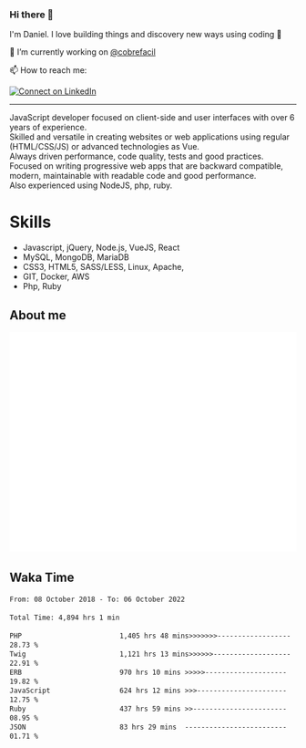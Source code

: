 ### Hi there 👋

I'm Daniel. I love building things and discovery new ways using coding :raised_hands: 

🔭 I’m currently working on [@cobrefacil](https://www.cobrefacil.com.br/)

📫 How to reach me:

[![Connect on LinkedIn](https://img.shields.io/badge/--linkedin?label=LinkedIn&logo=LinkedIn&style=social)](https://www.linkedin.com/in/daniel-cerverizzo/)

---

JavaScript developer focused on client-side and user interfaces with over 6 years of experience.  
Skilled and versatile in creating websites or web applications using regular (HTML/CSS/JS) or advanced technologies as Vue.  
Always driven performance, code quality, tests and good practices.  
 Focused on writing progressive web apps that are backward compatible, modern, maintainable with readable code and good performance.  
Also experienced using NodeJS, php, ruby. 


# Skills

 - Javascript, jQuery, Node.js, VueJS, React
 - MySQL, MongoDB, MariaDB    
 - CSS3, HTML5, SASS/LESS,  Linux, Apache,
 - GIT, Docker, AWS
 - Php, Ruby

## About me

![Metrics](/github-metrics.svg)

## Waka Time

<!--START_SECTION:waka-->

```text
From: 08 October 2018 - To: 06 October 2022

Total Time: 4,894 hrs 1 min

PHP                        1,405 hrs 48 mins>>>>>>>------------------   28.73 %
Twig                       1,121 hrs 13 mins>>>>>>-------------------   22.91 %
ERB                        970 hrs 10 mins >>>>>--------------------   19.82 %
JavaScript                 624 hrs 12 mins >>>----------------------   12.75 %
Ruby                       437 hrs 59 mins >>-----------------------   08.95 %
JSON                       83 hrs 29 mins  -------------------------   01.71 %
```

<!--END_SECTION:waka-->

